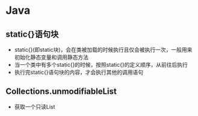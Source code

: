 # Java

## static{}语句块

- static{}(即static块)，会在类被加载的时候执行且仅会被执行一次，一般用来初始化静态变量和调用静态方法
- 当一个类中有多个static{}的时候，按照static{}的定义顺序，从前往后执行
- 执行完static{}语句块的内容，才会执行其他的调用语句

## Collections.unmodifiableList
- 获取一个只读List